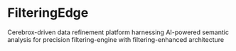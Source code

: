 # FilteringEdge
Cerebrox-driven data refinement platform harnessing AI-powered semantic analysis for precision filtering-engine with filtering-enhanced architecture
